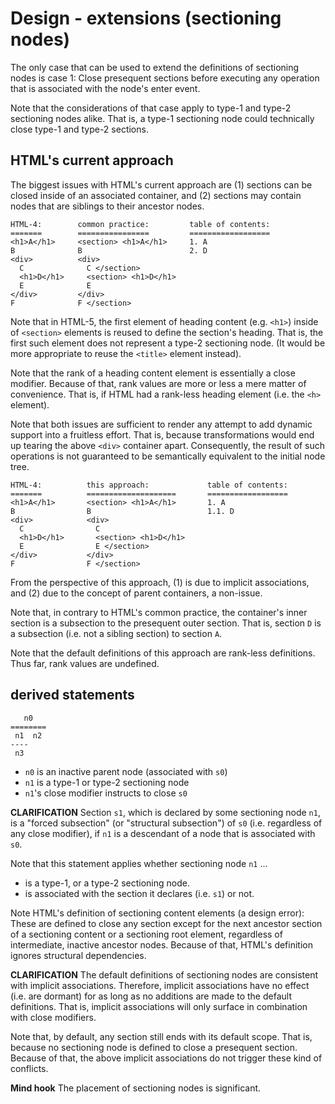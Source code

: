 
<!-- ======================================================================= -->
# Design - extensions (sectioning nodes)

The only case that can be used to extend the definitions of sectioning nodes
is case 1: Close presequent sections before executing any operation that is
associated with the node's enter event.

Note that the considerations of that case apply to type-1 and type-2 sectioning
nodes alike. That is, a type-1 sectioning node could technically close type-1
and type-2 sections.

<!-- ======================================================================= -->
## HTML's current approach

The biggest issues with HTML's current approach are (1) sections can be closed
inside of an associated container, and (2) sections may contain nodes that are
siblings to their ancestor nodes.

```
HTML-4:        common practice:         table of contents:
=======        ================         ==================
<h1>A</h1>     <section> <h1>A</h1>     1. A
B              B                        2. D
<div>          <div>
  C              C </section>
  <h1>D</h1>     <section> <h1>D</h1>
  E              E
</div>         </div>
F              F </section>
```

Note that in HTML-5, the first element of heading content (e.g. `<h1>`) inside
of `<section>` elements is reused to define the section's heading. That is,
the first such element does not represent a type-2 sectioning node. (It would
be more appropriate to reuse the `<title>` element instead).

Note that the rank of a heading content element is essentially a close modifier.
Because of that, rank values are more or less a mere matter of convenience.
That is, if HTML had a rank-less heading element (i.e. the `<h>` element).

Note that both issues are sufficient to render any attempt to add dynamic
support into a fruitless effort. That is, because transformations would end
up tearing the above `<div>` container apart. Consequently, the result of such
operations is not guaranteed to be semantically equivalent to the initial node
tree.


```
HTML-4:          this approach:             table of contents:
=======          ====================       ==================
<h1>A</h1>       <section> <h1>A</h1>       1. A
B                B                          1.1. D
<div>            <div>
  C                C
  <h1>D</h1>       <section> <h1>D</h1>
  E                E </section>
</div>           </div>
F                F </section>
```

From the perspective of this approach, (1) is due to implicit associations,
and (2) due to the concept of parent containers, a non-issue.

Note that, in contrary to HTML's common practice, the container's inner
section is a subsection to the presequent outer section. That is, section
`D` is a subsection (i.e. not a sibling section) to section `A`.

Note that the default definitions of this approach are rank-less definitions.
Thus far, rank values are undefined.

<!-- ======================================================================= -->
## derived statements

```
   n0
========
 n1  n2
----
 n3
```

* `n0` is an inactive parent node (associated with `s0`)
* `n1` is a type-1 or type-2 sectioning node
* `n1`'s close modifier instructs to close `s0`

**CLARIFICATION**
Section `s1`, which is declared by some sectioning node `n1`, is a "forced
subsection" (or "structural subsection") of `s0` (i.e. regardless of any close
modifier), if `n1` is a descendant of a node that is associated with `s0`.

Note that this statement applies whether sectioning node `n1` ...

* is a type-1, or a type-2 sectioning node.
* is associated with the section it declares (i.e. `s1`) or not.

Note HTML's definition of sectioning content elements (a design error):
These are defined to close any section except for the next ancestor section of
a sectioning content or a sectioning root element, regardless of intermediate,
inactive ancestor nodes. Because of that, HTML's definition ignores structural
dependencies.

**CLARIFICATION**
The default definitions of sectioning nodes are consistent with implicit
associations. Therefore, implicit associations have no effect (i.e. are
dormant) for as long as no additions are made to the default definitions.
That is, implicit associations will only surface in combination with close
modifiers.

Note that, by default, any section still ends with its default scope. That is,
because no sectioning node is defined to close a presequent section. Because of
that, the above implicit associations do not trigger these kind of conflicts.

**Mind hook**
The placement of sectioning nodes is significant.
